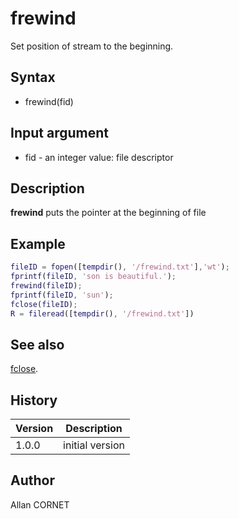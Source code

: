 

# frewind

Set position of stream to the beginning.

## Syntax

- frewind(fid)

## Input argument

 - fid - an integer value: file descriptor

## Description


  <p><b>frewind</b> puts the pointer at the beginning of file</p>


## Example

```matlab
fileID = fopen([tempdir(), '/frewind.txt'],'wt');
fprintf(fileID, 'son is beautiful.');
frewind(fileID);
fprintf(fileID, 'sun');
fclose(fileID);
R = fileread([tempdir(), '/frewind.txt'])
```

## See also

[fclose](fclose.md).
## History

|Version|Description|
|------|------|
|1.0.0|initial version|


## Author

Allan CORNET



